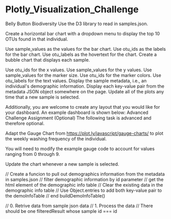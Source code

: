 # Plotly_Visualization_Challenge
Belly Button Biodiversity
Use the D3 library to read in samples.json.


Create a horizontal bar chart with a dropdown menu to display the top 10 OTUs found in that individual.

Use sample_values as the values for the bar chart.
Use otu_ids as the labels for the bar chart.
Use otu_labels as the hovertext for the chart.
Create a bubble chart that displays each sample.

Use otu_ids for the x values.
Use sample_values for the y values.
Use sample_values for the marker size.
Use otu_ids for the marker colors.
Use otu_labels for the text values.
Display the sample metadata, i.e., an individual's demographic information.
Display each key-value pair from the metadata JSON object somewhere on the page.
Update all of the plots any time that a new sample is selected.

Additionally, you are welcome to create any layout that you would like for your dashboard. An example dashboard is shown below:
Advanced Challenge Assignment (Optional)
The following task is advanced and therefore optional.


Adapt the Gauge Chart from https://plot.ly/javascript/gauge-charts/ to plot the weekly washing frequency of the individual.


You will need to modify the example gauge code to account for values ranging from 0 through 9.


Update the chart whenever a new sample is selected.

// Create a funcion to pull out demographics information from the metadata in samples.json
  // filter demographic information by id parameter
      // get the html element of the demographic info table
       // Clear the existing data in the demographic info table
       // Use Object.entries to add both key-value pair to the demoInfoTable
       // end buildDemoInfoTable()


// 0. Retrive data from sample json data
// 1. Process the data
// There should be one filteredResult whose sample id === id